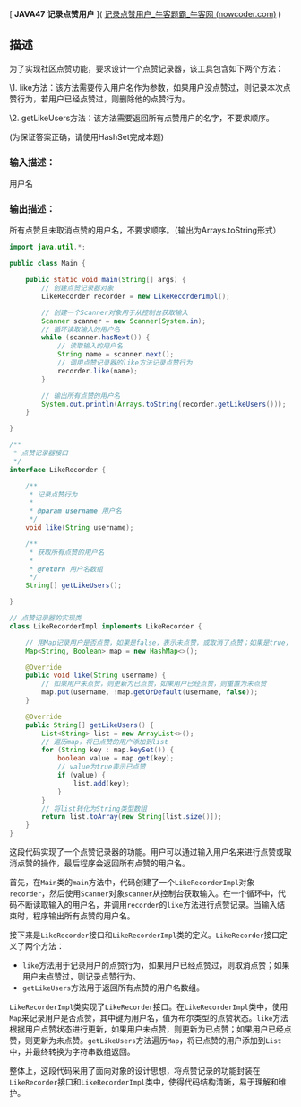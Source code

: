 [ **JAVA47** **记录点赞用户** ]( [记录点赞用户_牛客题霸_牛客网 (nowcoder.com)](https://www.nowcoder.com/practice/19a766a67cdc4eb0a354d70597cf008b?tpId=220&tqId=2134207&ru=%2Fpractice%2F19a766a67cdc4eb0a354d70597cf008b&qru=%2Fta%2Fprimary-grammar-java%2Fquestion-ranking&sourceUrl=%2Fexam%2Foj) )

## 描述

为了实现社区点赞功能，要求设计一个点赞记录器，该工具包含如下两个方法：

\1. like方法：该方法需要传入用户名作为参数，如果用户没点赞过，则记录本次点赞行为，若用户已经点赞过，则删除他的点赞行为。

\2. getLikeUsers方法：该方法需要返回所有点赞用户的名字，不要求顺序。

(为保证答案正确，请使用HashSet完成本题)

### 输入描述：

用户名

### 输出描述：

所有点赞且未取消点赞的用户名，不要求顺序。（输出为Arrays.toString形式）

```java
import java.util.*;

public class Main {

    public static void main(String[] args) {
        // 创建点赞记录器对象
        LikeRecorder recorder = new LikeRecorderImpl();

        // 创建一个Scanner对象用于从控制台获取输入
        Scanner scanner = new Scanner(System.in);
        // 循环读取输入的用户名
        while (scanner.hasNext()) {
            // 读取输入的用户名
            String name = scanner.next();
            // 调用点赞记录器的like方法记录点赞行为
            recorder.like(name);
        }

        // 输出所有点赞的用户名
        System.out.println(Arrays.toString(recorder.getLikeUsers()));
    }

}

/**
 * 点赞记录器接口
 */
interface LikeRecorder {

    /**
     * 记录点赞行为
     *
     * @param username 用户名
     */
    void like(String username);

    /**
     * 获取所有点赞的用户名
     *
     * @return 用户名数组
     */
    String[] getLikeUsers();

}

// 点赞记录器的实现类
class LikeRecorderImpl implements LikeRecorder {

    // 用Map记录用户是否点赞，如果是false，表示未点赞，或取消了点赞；如果是true，表示已点赞
    Map<String, Boolean> map = new HashMap<>();

    @Override
    public void like(String username) {
        // 如果用户未点赞，则更新为已点赞，如果用户已经点赞，则重置为未点赞
        map.put(username, !map.getOrDefault(username, false));
    }

    @Override
    public String[] getLikeUsers() {
        List<String> list = new ArrayList<>();
        // 遍历map，将已点赞的用户添加到list
        for (String key : map.keySet()) {
            boolean value = map.get(key);
            // value为true表示已点赞
            if (value) {
                list.add(key);
            }
        }
        // 将list转化为String类型数组
        return list.toArray(new String[list.size()]);
    }
}
```

这段代码实现了一个点赞记录器的功能。用户可以通过输入用户名来进行点赞或取消点赞的操作，最后程序会返回所有点赞的用户名。

首先，在`Main`类的`main`方法中，代码创建了一个`LikeRecorderImpl`对象`recorder`，然后使用`Scanner`对象`scanner`从控制台获取输入。在一个循环中，代码不断读取输入的用户名，并调用`recorder`的`like`方法进行点赞记录。当输入结束时，程序输出所有点赞的用户名。

接下来是`LikeRecorder`接口和`LikeRecorderImpl`类的定义。`LikeRecorder`接口定义了两个方法：
- `like`方法用于记录用户的点赞行为，如果用户已经点赞过，则取消点赞；如果用户未点赞过，则记录点赞行为。
- `getLikeUsers`方法用于返回所有点赞的用户名数组。

`LikeRecorderImpl`类实现了`LikeRecorder`接口。在`LikeRecorderImpl`类中，使用`Map`来记录用户是否点赞，其中键为用户名，值为布尔类型的点赞状态。`like`方法根据用户点赞状态进行更新，如果用户未点赞，则更新为已点赞；如果用户已经点赞，则更新为未点赞。`getLikeUsers`方法遍历`Map`，将已点赞的用户添加到`List`中，并最终转换为字符串数组返回。

整体上，这段代码采用了面向对象的设计思想，将点赞记录的功能封装在`LikeRecorder`接口和`LikeRecorderImpl`类中，使得代码结构清晰，易于理解和维护。